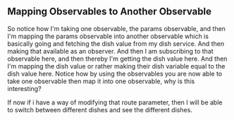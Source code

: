 ## Mapping Observables to Another Observable
 So notice how I'm taking one observable, the params observable, and then I'm mapping the params observable into another observable which is basically going and fetching the dish value from my dish service. And then making that available as an observer. And then I am subscribing to that observable here, and then thereby I'm getting the dish value here. And then I'm mapping the dish value or rather making their dish variable equal to the dish value here. Notice how by using the observables you are now able to take one observable then map it into one observable, why is this interesting? 


If now if i have a way of modifying that route parameter, then I will be able to switch between different dishes and see the different dishes. 